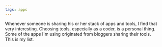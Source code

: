 ```yaml
---
tags: apps
---
```


Whenever someone is sharing his or her stack of apps and tools, I find that very interesting. Choosing tools, especially as a coder, is a personal thing. Some of the apps I´m using originated from bloggers sharing their tools. This is my list.
